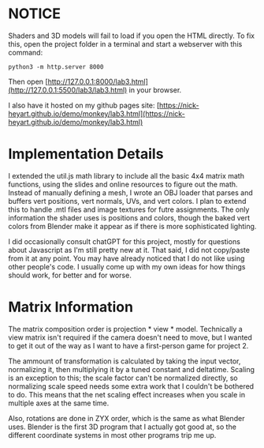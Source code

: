 # NOTICE
Shaders and 3D models will fail to load if you open the HTML directly. To fix this, open the project
folder in a terminal and start a webserver with this command:
```
python3 -m http.server 8000
```
Then open [http://127.0.0.1:8000/lab3.html](http://127.0.0.1:5500/lab3/lab3.html) in your browser.

I also have it hosted on my github pages site:
[https://nick-heyart.github.io/demo/monkey/lab3.html](https://nick-heyart.github.io/demo/monkey/lab3.html)

# Implementation Details
I extended the util.js math library to include all the basic 4x4 matrix math functions, using the
slides and online resources to figure out the math. Instead of manually defining a mesh, I wrote
an OBJ loader that parses and buffers vert positions, vert normals, UVs, and vert colors. I plan to
extend this to handle .mtl files and image textures for futre assignments. The only information the
shader uses is positions and colors, though the baked vert colors from Blender make it appear as if
there is more sophisticated lighting.

I did occasionally consult chatGPT for this project, mostly for questions about Javascript as I'm
still pretty new at it. That said, I did not copy/paste from it at any point. You may have already
noticed that I do not like using other people's code. I usually come up with my own ideas for how
things should work, for better and for worse.

# Matrix Information
The matrix composition order is projection * view * model. Technically a view matrix isn't required
if the camera doesn't need to move, but I wanted to get it out of the way as I want to have a
first-person game for project 2. 

The ammount of transformation is calculated by taking the input vector, normalizing it, then
multiplying it by a tuned constant and deltatime. Scaling is an exception to this; the scale factor
can't be normalized directly, so normalizing scale speed needs some extra work that I couldn't be
bothered to do. This means that the net scaling effect increases when you scale in multiple axes at
the same time. 

Also, rotations are done in ZYX order, which is the same as what Blender uses. Blender is the first
3D program that I actually got good at, so the different coordinate systems in most other programs
trip me up.
